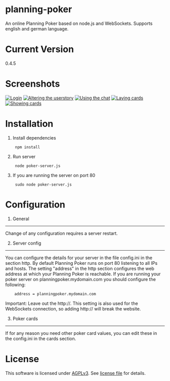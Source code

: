 planning-poker
==============
An online Planning Poker based on node.js and WebSockets. Supports english and german language.

Current Version
===============
0.4.5


Screenshots
===========
[![Login](https://github.com/djungowski/planning-poker/raw/master/misc/screenshot-1.png)](https://github.com/djungowski/planning-poker/raw/master/misc/screenshot-1.png)
[![Altering the userstory](https://github.com/djungowski/planning-poker/raw/master/misc/screenshot-3.png)](https://github.com/djungowski/planning-poker/raw/master/misc/screenshot-3.png)
[![Using the chat](https://github.com/djungowski/planning-poker/raw/master/misc/screenshot-4.png)](https://github.com/djungowski/planning-poker/raw/master/misc/screenshot-4.png)
[![Laying cards](https://github.com/djungowski/planning-poker/raw/master/misc/screenshot-5.png)](https://github.com/djungowski/planning-poker/raw/master/misc/screenshot-5.png)
[![Showing cards](https://github.com/djungowski/planning-poker/raw/master/misc/screenshot-6.png)](https://github.com/djungowski/planning-poker/raw/master/misc/screenshot-6.png)


Installation
============
1. Install dependencies

		npm install

2. Run server

		node poker-server.js

3. If you are running  the server on port 80

		sudo node poker-server.js


Configuration
=============
1. General
------
Change of any configuration requires a server restart.

2. Server config
----------------
You can configure the details for your server in the file config.ini in the section http. By default Planning Poker runs on port 80 listening to all IPs and hosts. The setting "address" in the http section configures the web address at which your Planning Poker is reachable. If you are running your poker server on planningpoker.mydomain.com you should configure the following:

		address = planningpoker.mydomain.com

Important: Leave out the http://. This setting is also used for the WebSockets connection, so adding http:// will break the website.

3. Poker cards
--------------
If for any reason you need other poker card values, you can edit these in the config.ini in the cards section.


License
=======
This software is licensed under [AGPLv3](http://www.gnu.org/licenses/agpl-3.0.html). See [license file](LICENSE) for details.
